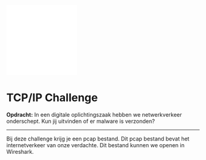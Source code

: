 ![tcpip-logo](tcpipsvg.svg) 
# TCP/IP Challenge 

**Opdracht:**
In een digitale oplichtingszaak hebben we netwerkverkeer onderschept. Kun jij uitvinden of er malware is verzonden?

<hr>

Bij deze challenge krijg je een pcap bestand. Dit pcap bestand bevat het internetverkeer van onze verdachte. Dit bestand kunnen we openen in Wireshark.
<br>
